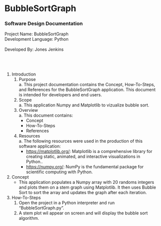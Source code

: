 # BubbleSortGraph

### Software Design Documentation

Project Name: BubbleSortGraph<br/>
Development Language: Python<br/><br/>
Developed By: Jones Jenkins<br/><br/><br/><br/>

1. Introduction<br/>
   1. Purpose<br/>
      a. This project documentation contains the Concept, How-To-Steps, and References for the BubbleSortGraph application. This document is intended for developers and end users.<br/>
   2. Scope<br/>
      a. This application Numpy and Matplotlib to vizualize bubble sort.<br/>
   3. Overview<br/>
      a. This document contains:<br/>
         * Concept<br/>
         * How-To-Steps<br/>
         * References<br/>
   4. Resources<br/>
      a. The following resources were used in the production of this software application:<br/>
         * https://matplotlib.org/: Matplotlib is a comprehensive library for creating static, animated, and interactive visualizations in Python..<br/>
         * https://numpy.org/: NumPy is the fundamental package for scientific computing with Python.<br/>
2. Concept<br/>
   - This application populates a Numpy array with 20 randoms integers and plots them on a stem graph using Matplotlib. It then uses Bubble Sort to sort the array and updates the graph after each iteration.<br/>
3. How-To-Steps<br/>
   1. Open the project in a Python interpreter and run “BubbleSortGraph.py”.<br/>
   2. A stem plot wil appear on screen and will display the bubble sort algorithm.<br/>
